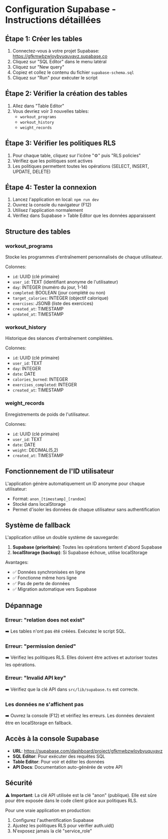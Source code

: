 # Configuration Supabase - Instructions détaillées

## Étape 1: Créer les tables

1. Connectez-vous à votre projet Supabase: https://gfkmwbzwloybyuquyavz.supabase.co
2. Cliquez sur "SQL Editor" dans le menu latéral
3. Cliquez sur "New query"
4. Copiez et collez le contenu du fichier `supabase-schema.sql`
5. Cliquez sur "Run" pour exécuter le script

## Étape 2: Vérifier la création des tables

1. Allez dans "Table Editor"
2. Vous devriez voir 3 nouvelles tables:
   - `workout_programs`
   - `workout_history`
   - `weight_records`

## Étape 3: Vérifier les politiques RLS

1. Pour chaque table, cliquez sur l'icône "⚙️" puis "RLS policies"
2. Vérifiez que les politiques sont actives
3. Les politiques permettent toutes les opérations (SELECT, INSERT, UPDATE, DELETE)

## Étape 4: Tester la connexion

1. Lancez l'application en local: `npm run dev`
2. Ouvrez la console du navigateur (F12)
3. Utilisez l'application normalement
4. Vérifiez dans Supabase > Table Editor que les données apparaissent

## Structure des tables

### workout_programs
Stocke les programmes d'entraînement personnalisés de chaque utilisateur.

Colonnes:
- `id`: UUID (clé primaire)
- `user_id`: TEXT (identifiant anonyme de l'utilisateur)
- `day`: INTEGER (numéro du jour, 1-14)
- `completed`: BOOLEAN (jour complété ou non)
- `target_calories`: INTEGER (objectif calorique)
- `exercises`: JSONB (liste des exercices)
- `created_at`: TIMESTAMP
- `updated_at`: TIMESTAMP

### workout_history
Historique des séances d'entraînement complétées.

Colonnes:
- `id`: UUID (clé primaire)
- `user_id`: TEXT
- `day`: INTEGER
- `date`: DATE
- `calories_burned`: INTEGER
- `exercises_completed`: INTEGER
- `created_at`: TIMESTAMP

### weight_records
Enregistrements de poids de l'utilisateur.

Colonnes:
- `id`: UUID (clé primaire)
- `user_id`: TEXT
- `date`: DATE
- `weight`: DECIMAL(5,2)
- `created_at`: TIMESTAMP

## Fonctionnement de l'ID utilisateur

L'application génère automatiquement un ID anonyme pour chaque utilisateur:
- Format: `anon_[timestamp]_[random]`
- Stocké dans localStorage
- Permet d'isoler les données de chaque utilisateur sans authentification

## Système de fallback

L'application utilise un double système de sauvegarde:

1. **Supabase (prioritaire)**: Toutes les opérations tentent d'abord Supabase
2. **localStorage (backup)**: Si Supabase échoue, utilise localStorage

Avantages:
- ✅ Données synchronisées en ligne
- ✅ Fonctionne même hors ligne
- ✅ Pas de perte de données
- ✅ Migration automatique vers Supabase

## Dépannage

### Erreur: "relation does not exist"
➡️ Les tables n'ont pas été créées. Exécutez le script SQL.

### Erreur: "permission denied"
➡️ Vérifiez les politiques RLS. Elles doivent être actives et autoriser toutes les opérations.

### Erreur: "Invalid API key"
➡️ Vérifiez que la clé API dans `src/lib/supabase.ts` est correcte.

### Les données ne s'affichent pas
➡️ Ouvrez la console (F12) et vérifiez les erreurs. Les données devraient être en localStorage en fallback.

## Accès à la console Supabase

- **URL**: https://supabase.com/dashboard/project/gfkmwbzwloybyuquyavz
- **SQL Editor**: Pour exécuter des requêtes SQL
- **Table Editor**: Pour voir et éditer les données
- **API Docs**: Documentation auto-générée de votre API

## Sécurité

⚠️ **Important**: La clé API utilisée est la clé "anon" (publique). Elle est sûre pour être exposée dans le code client grâce aux politiques RLS.

Pour une vraie application en production:
1. Configurez l'authentification Supabase
2. Ajustez les politiques RLS pour vérifier auth.uid()
3. N'exposez jamais la clé "service_role"
